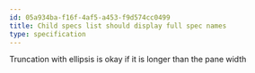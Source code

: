 ```yaml
---
id: 05a934ba-f16f-4af5-a453-f9d574cc0499
title: Child specs list should display full spec names
type: specification
---
```


Truncation with ellipsis is okay if it is longer than the pane width
